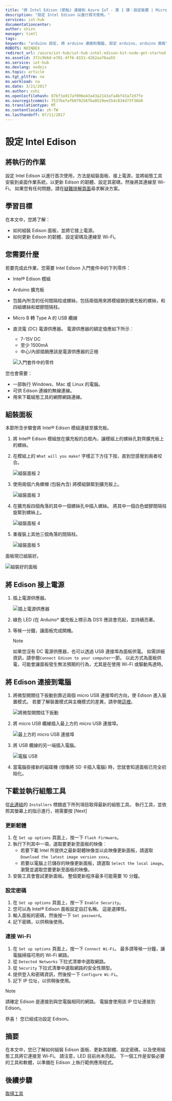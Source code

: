 ```yaml
---
title: "將 Intel Edison (節點) 連接到 Azure IoT - 第 1 課：設定裝置 | Microsoft Docs"
description: "設定 Intel Edison 以進行首次使用。"
services: iot-hub
documentationcenter: 
author: shizn
manager: timtl
tags: 
keywords: "arduino 設定, 將 arduino 連接到電腦, 設定 arduino, arduino 面板"
ROBOTS: NOINDEX
redirect_url: /azure/iot-hub/iot-hub-intel-edison-kit-node-get-started
ms.assetid: 372c9b6d-e701-4ff6-8151-d262aa76aa55
ms.service: iot-hub
ms.devlang: nodejs
ms.topic: article
ms.tgt_pltfrm: na
ms.workload: na
ms.date: 3/21/2017
ms.author: xshi
ms.openlocfilehash: 87bf3a917af096e43a43a2143afa4bf43a72d7fe
ms.sourcegitcommit: f537befafb079256fba0529ee554c034d73f36b0
ms.translationtype: MT
ms.contentlocale: zh-TW
ms.lasthandoff: 07/11/2017
---
```

# <a name="configure-your-intel-edison"></a>設定 Intel Edison
## <a name="what-you-will-do"></a>將執行的作業
設定 Intel Edison 以進行首次使用，方法是組裝面板、接上電源，並將組態工具安裝到桌面作業系統，以更新 Edison 的韌體、設定其密碼，然後將其連線至 Wi-Fi。 如果您有任何問題，請在[疑難排解頁面][troubleshooting]尋求解決方案。

## <a name="what-you-will-learn"></a>學習目標
在本文中，您將了解：

* 如何組裝 Edison 面板，並將它接上電源。
* 如何更新 Edison 的韌體、設定密碼及連線至 Wi-Fi。

## <a name="what-you-need"></a>您需要什麼
若要完成此作業，您需要 Intel Edison 入門套件中的下列零件：

* Intel® Edison 模組
* Arduino 擴充板
* 包裝內所含的任何間隔柱或螺絲，包括兩個用來將模組鎖到擴充板的螺絲，和四組螺絲和塑膠間隔柱。
* Micro B 轉 Type A 的 USB 纜線
* 直流電 (DC) 電源供應器。 電源供應器的額定值應如下所示︰
  - 7-15V DC
  - 至少 1500mA
  - 中心/內部插銷應該是電源供應器的正極

  ![入門套件中的零件](media/iot-hub-intel-edison-lessons/lesson1/kit.png)

您也會需要：

* 一部執行 Windows、Mac 或 Linux 的電腦。
* 可供 Edison 連線的無線連線。
* 用來下載組態工具的網際網路連線。

## <a name="assemble-your-board"></a>組裝面板

本節所含步驟會將 Intel® Edison 模組連接至擴充板。

1. 將 Intel® Edison 模組放在擴充板的白框內，讓模組上的螺絲孔對齊擴充板上的螺絲。

2. 在模組上的 `What will you make?` 字樣正下方往下按，直到您感覺到兩者咬合。

   ![組裝面板 2](media/iot-hub-intel-edison-lessons/lesson1/assemble_board2.jpg)

3. 使用兩個六角螺帽 (包裝內含) 將模組鎖緊到擴充板上。

   ![組裝面板 3](media/iot-hub-intel-edison-lessons/lesson1/assemble_board3.jpg)

4. 在擴充板四個角落的其中一個螺絲孔中插入螺絲。 將其中一個白色塑膠間隔柱旋緊到螺絲上。

   ![組裝面板 4](media/iot-hub-intel-edison-lessons/lesson1/assemble_board4.jpg)

5. 重複裝上其他三個角落的間隔柱。

   ![組裝面板 5](media/iot-hub-intel-edison-lessons/lesson1/assemble_board5.jpg)

面板現已組裝好。

   ![組裝好的面板](media/iot-hub-intel-edison-lessons/lesson1/assembled_board.jpg)

## <a name="power-up-edison"></a>將 Edison 接上電源

1. 插上電源供應器。

   ![插上電源供應器](media/iot-hub-intel-edison-lessons/lesson1/plug_power.jpg)

2. 綠色 LED (在 Arduino* 擴充板上標示為 DS1) 應該會亮起，並持續亮著。

3. 等候一分鐘，讓面板完成開機。

   > [!NOTE]
   > 如果您沒有 DC 電源供應器，也可以透過 USB 連接埠為面板供電。 如需詳細資訊，請參閱`Connect Edison to your computer`一節。 以此方式為面板供電，可能會讓面板發生無法預期的行為，尤其是在使用 Wi-Fi 或驅動馬達時。

## <a name="connect-edison-to-your-computer"></a>將 Edison 連接到電腦

1. 將微型開關往下扳動到靠近兩個 micro USB 連接埠的方向，使 Edison 進入裝置模式。 若要了解裝置模式與主機模式的差異，請參閱[這裡](https://software.intel.com/en-us/node/628233#usb-device-mode-vs-usb-host-mode)。

   ![將微型開關往下扳動](media/iot-hub-intel-edison-lessons/lesson1/toggle_down_microswitch.jpg)

2. 將 micro USB 纜線插入最上方的 micro USB 連接埠。

   ![最上方的 micro USB 連接埠](media/iot-hub-intel-edison-lessons/lesson1/top_usbport.jpg)

3. 將 USB 纜線的另一端插入電腦。

   ![電腦 USB](media/iot-hub-intel-edison-lessons/lesson1/computer_usb.jpg)

4. 當電腦掛接新的磁碟機 (很像將 SD 卡插入電腦) 時，您就會知道面板已完全初始化。

## <a name="download-and-run-the-configuration-tool"></a>下載並執行組態工具
從[此連結](https://software.intel.com/en-us/iot/hardware/edison/downloads)的 `Installers` 標題底下所列項目取得最新的組態工具。 執行工具，並依照其螢幕上的指示進行，視需要按 [Next]

### <a name="flash-firmware"></a>更新韌體
1. 在 `Set up options` 頁面上，按一下 `Flash Firmware`。
2. 執行下列其中一項，選取要更新至面板的映像︰
   - 若要下載 Intel 所提供之最新韌體映像並以此映像更新面板，請選取 `Download the latest image version xxxx`。
   - 若要以電腦上已儲存的映像更新面板，請選取 `Select the local image`。 瀏覽並選取您要更新至面板的映像。
3. 安裝工具會嘗試更新面板。 整個更新程序最多可能需要 10 分鐘。

### <a name="set-password"></a>設定密碼
1. 在 `Set up options` 頁面上，按一下 `Enable Security`。
2. 您可以為 Intel® Edison 面板設定自訂名稱。 這是選擇性。
3. 輸入面板的密碼，然後按一下 `Set password`。
4. 記下密碼，以供稍後使用。

### <a name="connect-wi-fi"></a>連接 Wi-Fi
1. 在 `Set up options` 頁面上，按一下 `Connect Wi-Fi`。 最多請等候一分鐘，讓電腦掃描可用的 Wi-Fi 網路。
2. 從 `Detected Networks` 下拉式清單中選取網路。
3. 從 `Security` 下拉式清單中選取網路的安全性類型。
4. 提供登入和密碼資訊，然後按一下 `Configure Wi-Fi`。
5. 記下 IP 位址，以供稍後使用。

> [!NOTE]
> 請確定 Edison 是連接到與您電腦相同的網路。 電腦會使用該 IP 位址連接到 Edison。

恭喜！ 您已經成功設定 Edison。

## <a name="summary"></a>摘要
在本文中，您已了解如何組裝 Edison 面板、更新其韌體、設定密碼，以及使用組態工具將它連接至 Wi-Fi。 請注意，LED 目前尚未亮起。 下一個工作是安裝必要的工具和軟體，以準備在 Edison 上執行範例應用程式。

## <a name="next-steps"></a>後續步驟
[取得工具][get-the-tools]
<!-- Images and links -->

[troubleshooting]: iot-hub-intel-edison-kit-node-troubleshooting.md
[get-the-tools]: iot-hub-intel-edison-kit-node-lesson1-get-the-tools-win32.md
